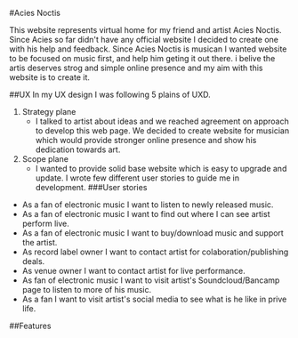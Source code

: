 #Acies Noctis

This website represents virtual home for my friend and artist Acies Noctis. Since Acies so far didn't have any official website I decided to create one with his help and feedback.
Since Acies Noctis is musican I wanted website to be focused on music first, and help him geting it out there. i belive the artis deserves strog and simple online presence and my aim with this website is to create it.

##UX
In my UX design I was following 5 plains of UXD.
1. Strategy plane
    * I talked to artist about ideas and we reached agreement on approach to develop this web page. 
    We decided to create website for musician which would provide stronger online presence and show his dedication towards art. 
2. Scope plane
    * I wanted to provide solid base website which is easy to upgrade and update.
    I wrote few different user stories to guide me in development.
        ###User stories
* As a fan of electronic music I want to listen to newly released music.
* As a fan of electronic music I want to find out where I can see artist perform live.
* As a fan of electronic music I want to buy/download music and support the artist.
* As record label owner I want to contact artist for colaboration/publishing deals.
* As venue owner I want to contact artist for live performance.
* As fan of electronic music I want to visit artist's Soundcloud/Bancamp page to listen to more of his music.
* As a fan I want to visit artist's social media to see what is he like in prive life.

##Features
